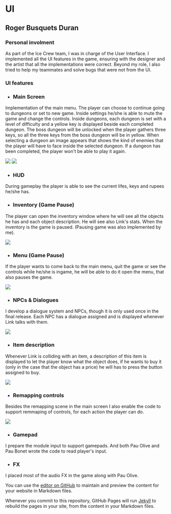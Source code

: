 # UI
## Roger Busquets Duran
### Personal involment

As part of the Ice Crew team, I was in charge of the User Interface. I implemented all the UI features in the game, ensuring with the designer and the artist that all the implementations were correct. Beyond my role, I also tried to help my teammates and solve bugs that were not from the UI. 

### UI features

- ### Main Screen
Implementation of the main menu. The player can choose to continue going to dungeons or set to new game. Inside settings he/she is able to mute the game and change the controls. Inside dungeons, each dungeon is set with a level of difficulty and a yellow key is displayed beside each completed dungeon. The boss dungeon will be unlocked when the player gathers three keys, so all the three keys from the boss dungeon will be in yellow. When selecting a dungeon an image appears that shows the kind of enemies that the player will have to face inside the selected dungeon. If a dungeon has been completed, the player won't be able to play it again. 

![](http://imgur.com/fYSGHrn.png)
![](http://imgur.com/Xiax1Q0.png)

- ### HUD
During gameplay the player is able to see the current lifes, keys and rupees he/she has. 

- ### Inventory (Game Pause)
The player can open the inventory window where he will see all the objects he has and each object description. He will see also Link's stats. When the inventory is the game is paused. (Pausing game was also implemented by me).

![](http://imgur.com/38FeyK4.png)

- ### Menu (Game Pause)
If the player wants to come back to the main menu, quit the game or see the controls while he/she is ingame, he will be able to do it open the menu, that also pauses the game. 

![](http://imgur.com/zphnGmc.png)

- ### NPCs & Dialogues
I develop a dialogue system and NPCs, though it is only used once in the final release. Each NPC has a dialogue assigned and is displayed whenever Link talks with them.

![](http://imgur.com/Q2taR59.png)

- ### Item description
Whenever Link is colliding with an item, a description of this item is displayed to let the player know what the object does, if he wants to buy it (only in the case that the object has a price) he will has to press the button assigned to buy. 

![](http://imgur.com/8KlIEAJ.png)

- ### Remapping controls
Besides the remapping scene in the main screen I also enable the code to support remmaping of controls, for each action the player can do. 

![](http://imgur.com/02q9rNV.png)

- ### Gamepad
I prepare the module input to support gamepads. And both Pau Olive and Pau Bonet wrote the code to read player's input. 

- ### FX
I placed most of the audio FX in the game along with Pau Olive. 


You can use the [editor on GitHub](https://github.com/rogerbusquets97/Roger-Busquets-Duran/edit/master/README.md) to maintain and preview the content for your website in Markdown files.

Whenever you commit to this repository, GitHub Pages will run [Jekyll](https://jekyllrb.com/) to rebuild the pages in your site, from the content in your Markdown files.

